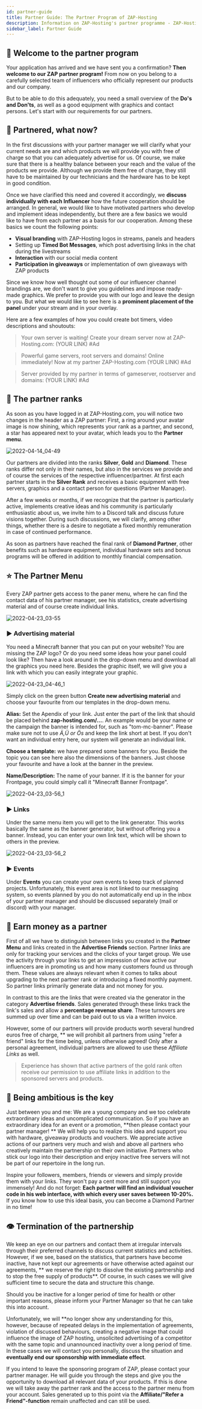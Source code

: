 ```yaml
---
id: partner-guide
title: Partner Guide: The Partner Program of ZAP-Hosting
description: Information on ZAP-Hosting's partner programme - ZAP-Hosting.com documentation
sidebar_label: Partner Guide
---
```


## 🤝 Welcome to the partner program
Your application has arrived and we have sent you a confirmation? **Then welcome to our ZAP partner program!** From now on you belong to a carefully selected team of influencers who officially represent our products and our company. 

But to be able to do this adequately, you need a small overview of the **Do's and Don'ts**, as well as a good equipment with graphics and contact persons. Let's start with our requirements for our partners.

## 🤔 Partnered, what now?
In the first discussions with your partner manager we will clarify what your current needs are and which products we will provide you with free of charge so that you can adequately advertise for us. Of course, we make sure that there is a healthy balance between your reach and the value of the products we provide. Although we provide them free of charge, they still have to be maintained by our technicians and the hardware has to be kept in good condition.

Once we have clarified this need and covered it accordingly, we **discuss individually with each Influencer** how the future cooperation should be arranged. In general, we would like to have motivated partners who develop and implement ideas independently, but there are a few basics we would like to have from each partner as a basis for our cooperation. Among these basics we count the following points:

* **Visual branding** with ZAP-Hosting logos in streams, panels and headers
* Setting up **Timed Bot Messages**, which post advertising links in the chat during the livestreams
* **Interaction** with our social media content
* **Participation in giveaways** or implementation of own giveaways with ZAP products

Since we know how well thought out some of our influencer channel brandings are, we don't want to give you guidelines and impose ready-made graphics. We prefer to provide you with our logo and leave the design to you. But what we would like to see here is a **prominent placement of the panel** under your stream and in your overlay.


Here are a few examples of how you could create bot timers, video descriptions and shoutouts:

> Your own server is waiting! Create your dream server now at ZAP-Hosting.com: (YOUR LINK) #Ad

> Powerful game servers, root servers and domains! Online immediately! Now at my partner ZAP-Hosting.com (YOUR LINK) #Ad

> Server provided by my partner in terms of gameserver, rootserver and domains: (YOUR LINK) #Ad

## 🥇 The partner ranks
As soon as you have logged in at ZAP-Hosting.com, you will notice two changes in the header as a ZAP partner: First, a ring around your avatar image is now shining, which represents your rank as a partner, and second, a star has appeared next to your avatar, which leads you to the **Partner menu**.

![2022-04-14_04-49](https://user-images.githubusercontent.com/61953937/164869069-52107924-4515-48be-9109-7b650a2aadec.png)

Our partners are divided into the ranks **Silver**, **Gold** and **Diamond**. These ranks differ not only in their names, but also in the services we provide and of course the services of the respective influencer/partner. At first each partner starts in the **Silver Rank** and receives a basic equipment with free servers, graphics and a contact person for questions (Partner Manager). 

After a few weeks or months, if we recognize that the partner is particularly active, implements creative ideas and his community is particularly enthusiastic about us, we invite him to a Discord talk and discuss future visions together. During such discussions, we will clarify, among other things, whether there is a desire to negotiate a fixed monthly remuneration in case of continued performance. 

As soon as partners have reached the final rank of **Diamond Partner**, other benefits such as hardware equipment, individual hardware sets and bonus programs will be offered in addition to monthly financial compensation.


## ⭐️ The Partner Menu
Every ZAP partner gets access to the paner menu, where he can find the contact data of his partner manager, see his statistics, create advertising material and of course create individual links.

![2022-04-23_03-55](https://user-images.githubusercontent.com/61953937/164869077-02d3d359-06a7-46b1-b962-b1532dbacc8c.png)

### ▶️ Advertising material
You need a Minecraft banner that you can put on your website? You are missing the ZAP logo? Or do you need some ideas how your panel could look like? Then have a look around in the drop-down menu and download all the graphics you need here. Besides the graphic itself, we will give you a link with which you can easily integrate your graphic.

![2022-04-23_04-46_1](https://user-images.githubusercontent.com/61953937/164869086-d5f4596b-3fe0-4c7e-a758-396c79d23fb7.png)

Simply click on the green button **Create new advertising material** and choose your favourite from our templates in the drop-down menu.

**Alias:** Set the Apendix of your link. Just enter the part of the link that should be placed behind **zap-hosting.com/...**. An example would be your name or the campaign the banner is intended for, such as "tom-mc-banner". Please make sure not to use *Ä,Ü or Ös* and keep the link short at best. If you don't want an individual entry here, our system will generate an individual link.

**Choose a template:** we have prepared some banners for you. Beside the topic you can see here also the dimensions of the banners. Just choose your favourite and have a look at the banner in the preview.

**Name/Description:** The name of your banner. If it is the banner for your Frontpage, you could simply call it "Minecraft Banner Frontpage".

![2022-04-23_03-56_1](https://user-images.githubusercontent.com/61953937/164869090-2317d383-221a-414e-a71d-c6d0421327fa.png)

### ▶️ Links
Under the same menu item you will get to the link generator. This works basically the same as the banner generator, but without offering you a banner. Instead, you can enter your own link text, which will be shown to others in the preview.

![2022-04-23_03-56_2](https://user-images.githubusercontent.com/61953937/164869094-e44d88ea-9343-47d1-a6c2-8dea123ec476.png)

### ▶️ Events
Under **Events** you can create your own events to keep track of planned projects. Unfortunately, this event area is not linked to our messaging system, so events planned by you do not automatically end up in the inbox of your partner manager and should be discussed separately (mail or discord) with your manager.

## 💸 Earn money as a partner
First of all we have to distinguish between links you created in the **Partner Menu** and links created in the **Advertise Friends** section. Partner links are only for tracking your services and the clicks of your target group. We use the activity through your links to get an impression of how active our influencers are in promoting us and how many customers found us through them. These values are always relevant when it comes to talks about upgrading to the next partner rank or introducing a fixed monthly payment. So partner links primarily generate data and not money for you. 

In contrast to this are the links that were created via the generator in the category **Advertise friends**. Sales generated through these links track the link's sales and allow a **percentage revenue share**. These turnovers are summed up over time and can be paid out to us via a written invoice.

However, some of our partners will provide products worth several hundred euros free of charge, ** we will prohibit all partners from using "refer a friend" links for the time being, unless otherwise agreed!
Only after a personal agreement, individual partners are allowed to use these *Affiliate Links* as well.
> Experience has shown that active partners of the gold rank often receive our permission to use affiliate links in addition to the sponsored servers and products.

## 🔑 Being ambitious is the key
Just between you and me: We are a young company and we too celebrate extraordinary ideas and uncomplicated communication. So if you have an extraordinary idea for an event or a promotion, **then please contact your partner manager! ** We will help you to realize this idea and support you with hardware, giveaway products and vouchers. We appreciate active actions of our partners very much and wish and above all partners who creatively maintain the partnership on their own initiative. Partners who stick our logo into their description and enjoy inactive free servers will not be part of our repertoire in the long run.

Inspire your followers, members, friends or viewers and simply provide them with your links. They won't pay a cent more and still support you immensely! And do not forget: **Each partner will find an individual voucher code in his web interface, with which every user saves between 10-20%.** If you know how to use this ideal basis, you can become a Diamond Partner in no time! 

## 👁 Termination of the partnership
We keep an eye on our partners and contact them at irregular intervals through their preferred channels to discuss current statistics and activities. However, if we see, based on the statistics, that partners have become inactive, have not kept our agreements or have otherwise acted against our agreements, ** we reserve the right to dissolve the existing partnership and to stop the free supply of products**. Of course, in such cases we will give sufficient time to secure the data and structure this change. 

Should you be inactive for a longer period of time for health or other important reasons, please inform your Partner Manager so that he can take this into account. 

Unfortunately, we will **no longer show any understanding for this, however, because of repeated delays in the implementation of agreements, violation of discussed behaviours, creating a negative image that could influence the image of ZAP hosting, unsolicited advertising of a competitor with the same topic and unannounced inactivity over a long period of time. In these cases we will contact you personally, discuss the situation and **eventually end our sponsorship with immediate effect**.

If you intend to leave the sponsoring program of ZAP, please contact your partner manager. He will guide you through the steps and give you the opportunity to download all relevant data of your products. If this is done we will take away the partner rank and the access to the partner menu from your account. Sales generated up to this point via the **Affiliate/"Refer a Friend"-function** remain unaffected and can still be used.
